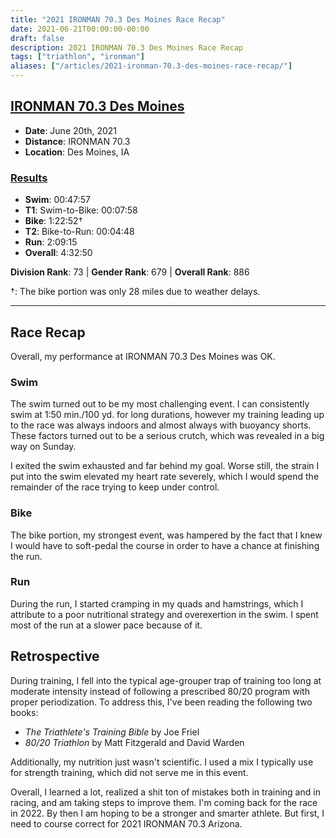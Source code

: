 ```yaml
---
title: "2021 IRONMAN 70.3 Des Moines Race Recap"
date: 2021-06-21T00:00:00-00:00
draft: false
description: 2021 IRONMAN 70.3 Des Moines Race Recap
tags: ["triathlon", "ironman"]
aliases: ["/articles/2021-ironman-70.3-des-moines-race-recap/"]
---
```


## [IRONMAN 70.3 Des Moines](https://www.ironman.com/im703-des-moines)
* **Date**: June 20th, 2021
* **Distance**: IRONMAN 70.3
* **Location**: Des Moines, IA

### [Results](https://www.ironman.com/im703-des-moines)
* **Swim**: 00:47:57
* **T1**: Swim-to-Bike: 00:07:58
* **Bike**: 1:22:52†
* **T2**: Bike-to-Run: 00:04:48
* **Run**: 2:09:15
* **Overall**: 4:32:50

**Division Rank**: 73 | **Gender Rank**: 679 | **Overall Rank**: 886

†: The bike portion was only 28 miles due to weather delays.

---

## Race Recap
Overall, my performance at IRONMAN 70.3 Des Moines was OK.

### Swim
The swim turned out to be my most challenging event. I can consistently swim at 1:50 min./100 yd. for long durations, however my training leading up to the race was always indoors and almost always with buoyancy shorts. These factors turned out to be a serious crutch, which was revealed in a big way on Sunday.

I exited the swim exhausted and far behind my goal. Worse still, the strain I put into the swim elevated my heart rate severely, which I would spend the remainder of the race trying to keep under control.

### Bike
The bike portion, my strongest event, was hampered by the fact that I knew I would have to soft-pedal the course in order to have a chance at finishing the run.

### Run
During the run, I started cramping in my quads and hamstrings, which I attribute to a poor nutritional strategy and overexertion in the swim. I spent most of the run at a slower pace because of it.

## Retrospective
During training, I fell into the typical age-grouper trap of training too long at moderate intensity instead of following a prescribed 80/20 program with proper periodization. To address this, I've been reading the following two books:
* *The Triathlete's Training Bible* by Joe Friel
* *80/20 Triathlon* by Matt Fitzgerald and David Warden

Additionally, my nutrition just wasn't scientific. I used a mix I typically use for strength training, which did not serve me in this event.

Overall, I learned a lot, realized a shit ton of mistakes both in training and in racing, and am taking steps to improve them. I'm coming back for the race in 2022. By then I am hoping to be a stronger and smarter athlete. But first, I need to course correct for 2021 IRONMAN 70.3 Arizona.
